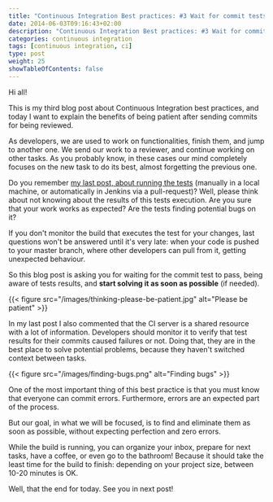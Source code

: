 ```yaml
---
title: "Continuous Integration Best practices: #3 Wait for commit tests to pass"
date: 2014-06-03T09:16:43+02:00
description: "Continuous Integration Best practices: #3 Wait for commit tests to pass"
categories: continuous integration
tags: [continuous integration, ci]
type: post
weight: 25
showTableOfContents: false
---
```


Hi all!

This is my third blog post about Continuous Integration best practices, and today I want to explain the benefits of being patient after sending commits for being reviewed.

As developers, we are used to work on functionalities, finish them, and jump to another one. We send our work to a reviewer, and continue working on other tasks. As you probably know, in these cases our mind completely focuses on the new task to do its best, almost forgetting the previous one.

Do you remember [my last post, about running the tests](../2014-06-02-ci-best-practice-2) (manually in a local machine, or automatically in Jenkins via a pull-request)? Well, please think about not knowing about the results of this tests execution. Are you sure that your work works as expected? Are the tests finding potential bugs on it?

If you don't monitor the build that executes the test for your changes, last questions won't be answered until it's very late: when your code is pushed to your master branch, where other developers can pull from it, getting unexpected behaviour. 

So this blog post is asking you for waiting for the commit test to pass, being aware of tests results, and **start solving it as soon as possible** (if needed).

{{< figure src="/images/thinking-please-be-patient.jpg" alt="Please be patient" >}}

In my last post I also commented that the CI server is a shared resource with a lot of information. Developers should monitor it to verify that test results for their commits caused failures or not. Doing that, they are in the best place to solve potential problems, because they haven't switched context between tasks.

{{< figure src="/images/finding-bugs.png" alt="Finding bugs" >}}

One of the most important thing of this best practice is that you must know that everyone can commit errors. Furthermore, errors are an expected part of the process.

But our goal, in what we will be focused, is to find and eliminate them as soon as possible, without expecting perfection and zero errors.

While the build is running, you can organize your inbox, prepare for next tasks, have a coffee, or even go to the bathroom! Because it should take the least time for the build to finish: depending on your project size, between 10-20 minutes is OK.

Well, that the end for today. See you in next post!
